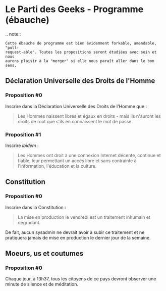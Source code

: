 # Le Parti des Geeks - Programme (ébauche)

.. note::

    Cette ébauche de programme est bien évidemment forkable, amendable, "pull-
    request-able". Toutes les propositions seront étudiées avec soin et nous
    aurons plaisir à la "merger" si elle nous paraît aller dans le bon sens.

## Déclaration Universelle des Droits de l'Homme

### Proposition #0

Inscrire dans la Déclaration Universelle des Droits de l'Homme que :

> Les Hommes naissent libres et égaux en droits - mais ils n'auront les
> droits de root que s'ils en connaissent le mot de passe.

### Proposition #1

Inscrire *ibidem* :

> Les Hommes ont droit à une connexion Internet décente, continue et fiable,
> leur permettant un accès libre et sans contrainte à l'information, l'éducation
> et la culture.

## Constitution

### Proposition #0

Inscrire dans la Constitution :

> La mise en production le vendredi est un traitement inhumain et dégradant. 

De fait, aucun sysadmin ne devrait avoir à subir ce traitement et ne pratiquera
jamais de mise en production le dernier jour de la semaine.

## Moeurs, us et coutumes

### Proposition #0

Chaque jour, à 13h37, tous les citoyens de ce pays devront observer une minute
de silence et de méditation.

